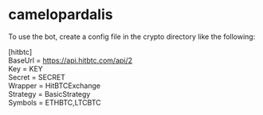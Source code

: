 # camelopardalis

To use the bot, create a config file in the crypto directory like the following:

[hitbtc]  
BaseUrl = https://api.hitbtc.com/api/2  
Key = KEY  
Secret = SECRET  
Wrapper = HitBTCExchange  
Strategy = BasicStrategy  
Symbols = ETHBTC,LTCBTC

  
